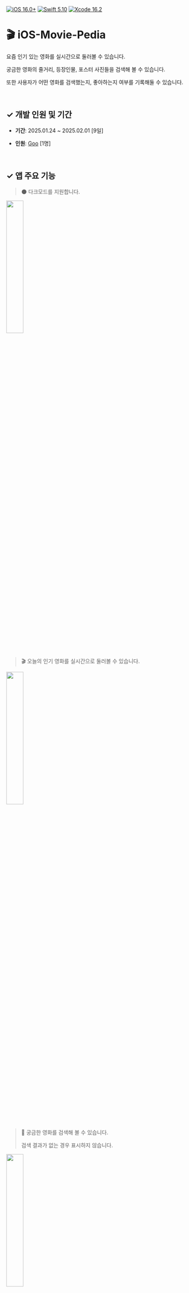 [![iOS 16.0+](https://img.shields.io/badge/iOS-16.0+-EAEAEA.svg?style=flat)](https://swift.org/download/) [![Swift 5.10](https://img.shields.io/badge/swift-5.10-F05138.svg?style=flat)](https://swift.org/download/) [![Xcode 16.2](https://img.shields.io/badge/Xcode-16.2-147EFB.svg?style=flat&color=blue)](https://swift.org/download/)

# 🎬 iOS-Movie-Pedia

요즘 인기 있는 영화를 실시간으로 둘러볼 수 있습니다.

궁금한 영화의 줄거리, 등장인물, 포스터 사진들을 검색해 볼 수 있습니다.

또한 사용자가 어떤 영화를 검색했는지, 좋아하는지 여부를 기록해둘 수 있습니다.


&nbsp;


## ✓ 개발 인원 및 기간

* **기간**: 2025.01.24 ~ 2025.02.01 [9일]

* **인원**: [Goo](https://github.com/Goohyun3436) [1명]

&nbsp;

## ✓ 앱 주요 기능

> 🌑 다크모드를 지원합니다.

<img src="https://github.com/user-attachments/assets/7f4c41d5-7f44-475d-b700-17712574391d" width="30%">

#

> 🎬 오늘의 인기 영화를 실시간으로 둘러볼 수 있습니다.

<img src="https://github.com/user-attachments/assets/2bf4b295-0fc8-45c1-a74e-cdae1ff1fb19" width="30%">

#

> 🔎 궁금한 영화를 검색해 볼 수 있습니다.
> 
> 검색 결과가 없는 경우 표시하지 않습니다.

<img src="https://github.com/user-attachments/assets/d09943a9-c366-4e17-b60c-0ba697d873e8" width="30%">

#

> 🔎 영화의 줄거리, 등장인물, 포스터 사진들을 검색해 볼 수 있습니다.
>
> 정보가 등록되지 않은 영화의 경우 정보를 표시하지 않습니다.

<img src="https://github.com/user-attachments/assets/98dfbfd0-5ea3-4222-aa9a-bde581140d37" width="30%">
<img src="https://github.com/user-attachments/assets/b3d8068a-4b0f-409e-a68f-60c5fae7bd09" width="30%">

#

> 📝 사용자가 어떤 영화를 검색했는지 기록해둘 수 있습니다.

<img src="https://github.com/user-attachments/assets/20275896-b007-4242-9fef-9bc4c94b29cf" width="30%">

&nbsp;

#

> ♥️ 사용자가 어떤 영화를 좋아하는지 기록해둘 수 있습니다.

<img src="https://github.com/user-attachments/assets/72ebc9e1-a437-46ea-9162-8f5d854169d1" width="30%">

&nbsp;

> 👦🏻 사용자의 프로필 이미지와 이름을 등록/수정할 수 있으며, 서비스 가입 일시를 기록해둡니다.

<img src="https://github.com/user-attachments/assets/aa0391f2-8072-4fda-9b7c-f67ce795758b" width="30%">
<img src="https://github.com/user-attachments/assets/e494c823-3791-4901-92f9-4d5122e7f821" width="30%">

&nbsp;

> 🏃🏻 사용자가 탈퇴하여 데이터를 모두 초기화할 수 있습니다.

<img src="https://github.com/user-attachments/assets/7e3332a0-44fd-4703-8f24-2d2e40cb5ff8" width="30%">

&nbsp;

## ✓ 앱 기술 스택

> Alamofire (v5.10.2)

* TMDB API 네트워크 통신을 구현하는데에 활용하였습니다.

> Kingfisher (v8.1.3)

* 영화 포스터, 백드롭 이미지, 등장인물 프로필 사진 등을 로드하는데에 활용하였습니다.

> SnapKit (v5.7.1)

* 앱의 레이아웃을 구성하는데에 활용하였습니다.

&nbsp;

## ✓ 기술적 도전

> 페이지네이션

* UITableViewDataSourcePrefetching 프로토콜의 prefetchRowsAt을 활용하여, 검색 화면의 페이지네이션을 구현하였습니다.

> 에러 핸들링

* TMDB API의 48가지 [`네트워크 에러`](https://developer.themoviedb.org/docs/errors)에 대하여 사용자가 오류 상황을 인지할 수 있도록 대응하였습니다.

> Optimization

* final, private 키워드를 활용하여 Dynamic Dispatch를 Static Dispatch로 정의함으로써 런타임 시점을 최적화하였습니다.

&nbsp;

## ✓ 트러블슈팅

&nbsp;

## ✓ Credits/Thanks

🙏🏻 Thanks to [`TMDB API`](https://developer.themoviedb.org/docs/getting-started)

* 이 앱은 The Movie Data Base API 를 활용하여 최신 영화 정보와, 영화 상세 정보를 가져옵니다.